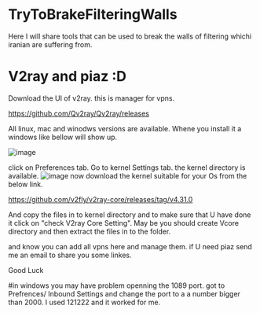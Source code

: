# TryToBrakeFilteringWalls

Here I will share tools that can be used to break the walls of filtering whichi iranian are suffering from.

# V2ray and piaz :D
Download the UI of v2ray. this is manager for vpns.

https://github.com/Qv2ray/Qv2ray/releases

All linux, mac and winodws versions are available.
Whene you install it a windows like bellow will show up.

![image](https://user-images.githubusercontent.com/13807030/196020754-b1d2defc-59d8-4a55-97ec-223f710a40f5.png)

click on Preferences tab. Go to kernel Settings tab. the kernel directory is available.
![image](https://user-images.githubusercontent.com/13807030/196020779-c7474b47-7944-4881-a0b1-bf21dcc207e2.png)
  now download the kernel suitable for your Os from the below link.
  
  https://github.com/v2fly/v2ray-core/releases/tag/v4.31.0

And copy the files in to kernel directory and to make sure that U have done it click on "check V2ray Core Setting". 
May be you should create Vcore directory and then extract the files in to the folder.

and know you can add all vpns here and manage them. if U need piaz send me an email to share you some linkes.

Good Luck


#in windows you may have problem openning the 1089 port. got to Prefrences/ Inbound Settings and change the port to a a number bigger than 2000. I used 121222 and it worked for me.
